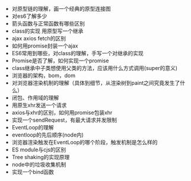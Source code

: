 - 对原型链的理解，画一个经典的原型连接图 
- 对es6了解多少 
- 箭头函数与正常函数有哪些区别 
- class的实现 用原型写一个继承 
- ajax axios fetch的区别 
- 如何用promise封装一个ajax 
- ES6常用到哪些，对class的理解，手写一个对继承的实现 
- Promise是否了解，如何实现一个promise 
- class继承中子类想使用父类的方法，应该用什么方式调用(super的意义) 
- 浏览器的架构，bom，dom 
- 对浏览器渲染机制的理解（具体到细节，从渲染树到paint之间究竟发生了什么） 
- 闭包、作用域的理解 
- 用原生xhr发送一个请求 
- axios与xhr的区别，如何用promise包装xhr 
- 实现一个sendRequest，有最大请求并发限制 
- EventLoop的理解 
- eventloop的先后顺序(node内) 
- 浏览器渲染触发在EventLoop的哪个阶段，触发机制是怎么样的 
- ES module与cjs的区别 
- Tree shaking的实现原理 
- node中的垃圾收集机制 
- 实现一个bind函数 